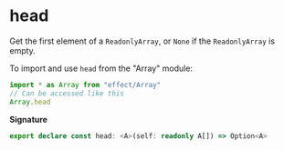 # head

Get the first element of a `ReadonlyArray`, or `None` if the `ReadonlyArray` is empty.

To import and use `head` from the "Array" module:

```ts
import * as Array from "effect/Array"
// Can be accessed like this
Array.head
```

**Signature**

```ts
export declare const head: <A>(self: readonly A[]) => Option<A>
```
